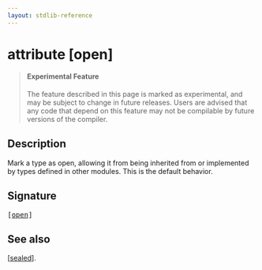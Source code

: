 ```yaml
---
layout: stdlib-reference
---
```


# attribute [open]

> #### Experimental Feature
> The feature described in this page is marked as experimental, and may be subject to change in future releases.
> Users are advised that any code that depend on this feature may not be compilable by future versions of the compiler.

## Description

Mark a type as open, allowing it from being inherited from or implemented by types defined in other modules.
This is the default behavior.

## Signature

<pre>
[<a href="open.html">open</a>]
</pre>

## See also

<span class='code'>[<a href="sealed.html">sealed</a>]</span>.


